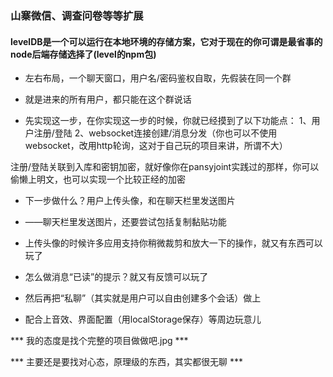 ### 山寨微信、调查问卷等等扩展

#### levelDB是一个可以运行在本地环境的存储方案，它对于现在的你可谓是最省事的node后端存储选择了(level的npm包)

+ 左右布局，一个聊天窗口，用户名/密码鉴权自取，先假装在同一个群

+ 就是进来的所有用户，都只能在这个群说话

- 先实现这一步，在你实现这一步的时候，你就已经摸到了以下功能点：
1、用户注册/登陆
2、websocket连接创建/消息分发（你也可以不使用websocket，改用http轮询，这对于自己玩的项目来讲，所谓不大）

注册/登陆关联到入库和密钥加密，就好像你在pansyjoint实践过的那样，你可以偷懒上明文，也可以实现一个比较正经的加密

- 下一步做什么？用户上传头像，和在聊天栏里发送图片

- ——聊天栏里发送图片，还要尝试包括复制黏贴功能

- 上传头像的时候许多应用支持你稍微裁剪和放大一下的操作，就又有东西可以玩了

- 怎么做消息“已读”的提示？就又有反馈可以玩了

- 然后再把“私聊”（其实就是用户可以自由创建多个会话）做上

- 配合上音效、界面配置（用localStorage保存）等周边玩意儿













*** 我的态度是找个完整的项目做做吧.jpg ***

*** 主要还是要找对心态，原理级的东西，其实都很无聊 ***
